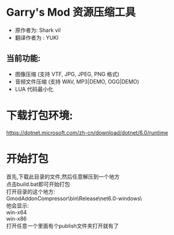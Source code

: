 # Garry's Mod 资源压缩工具
 - 原作者为: Shark vil
 - 翻译作者为 : YUKI
## 当前功能:

- 图像压缩 (支持 VTF, JPG, JPEG, PNG 格式)
- 音频文件压缩 (支持 WAV, MP3|DEMO, OGG|DEMO)
- LUA 代码最小化

# 下载打包环境:
https://dotnet.microsoft.com/zh-cn/download/dotnet/6.0/runtime
# 开始打包
首先,下载此目录的文件,然后任意解压到一个地方  
点击build.bat即可开始打包  
打开目录的这个地方:  
GmodAddonCompressor\bin\Release\net6.0-windows\  
他会显示:  
win-x64  
win-x86  
打开任意一个里面有个publish文件夹打开就有了
